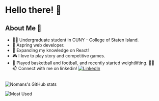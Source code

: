 # Hello there! 👋

## About Me 🥸
- 👨‍🎓 Undergraduate student in CUNY - College of Staten Island.
- 🌱 Aspring web developer.
- 🔭 Expanding my knowledge on React!
- 🎮 I love to play story and competitive games.
- 🏀 Played basketball and football, and recently started weightlifting. 🏋️‍♂️
📫 Connect with me on linkedin!
[![LinkedIn](https://logos-download.com/wp-content/uploads/2016/03/LinkedIn_Logo_2019.png)](https://www.linkedin.com/in/noman-710/)

##
![Nomans's GitHub stats](https://github-readme-stats.vercel.app/api?username=nali556&theme=dark&show_icons=true)

![Most Used](https://github-readme-stats.vercel.app/api/top-langs/?username=nali556&theme=dark&layout=compact&card_width=445&langs_count=10)

